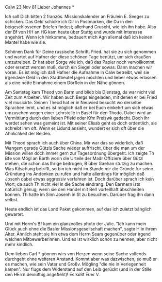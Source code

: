  Calw 23 Nov 81
Lieber Johannes <Hesse>*

Ich soll Dich bitten 2 französ. Missionskalender an Fräulein E. Seeger zu schicken. Das Geld schicke ich Dir in Postmarken, die Du in den beigeschlossenen Briefen findest; allerhand Gruscht, wie ich ihn habe. 
Also der Bf von HH an HG kam heute über Stuttg und wurde mit Interesse angehört. Wenn ich hinkomme, bedauert mich Agn allemal daß ich keinen Mantel habe wie sie.

Schönen Dank für Deine russische Schrift. Fried. hat sie zu sich genommen und wartet auf Hafner der diese schönen Tage benützt, um sich draußen umzutreiben. Er hat aber Sorge wie ich, daß das Papier noch vervollkommt oder ersetzt werden muß, durch ein Siegel oder sowas. Dann machen wir voran. Es ist möglich daß Hafner die Aufnahme in Calw betreibt, weil sie irgendwie Geld in den Stadtbeutel jagen möchten und lieber etwas erlassen als eine nette Einnahme einem Dörflein in der Nähe gönnen.

Am Samstag kam Theod von Barm und blieb bis Dienstag, da war nicht viel Zeit zum Arbeiten. Wir haben auch Bergs eingeladen, mit denen er bei Fried viel musicirte. Seinen Theod hat er in Neuwied besucht wo derselbe Sprachen lernt, und es ist möglich daß er bei Euch einkehrt um sich etwas umzusehen wegen einer Lehrstelle in Basel für den Thodo. Dabei wird an Vermittlung durch den lieben Pfleid oder Kfm Preiswk gedacht. Doch ihr werdet sehen was gemeint ist. Mit seiner Elisab geht es doch ordentlich, sie schreibt ihm oft. Wenn er Lidund ansieht, wundert er sich oft über die Ähnlichkeit der Beiden.

Mit Theod sprach ich auch über China. Mir war das so widerlich, daß Wangem gerade Gützls Sache wieder auffrischt, über die man um der Mission willen doch immer gern zur Tagesordnung übergeht. Ich zeigte Th Bfe von Mögl an Barth worin die Urteile der Madr Offiziere über Gützl stehen, die schon das Ihrige beitrugen, B über Gaehan stutzig zu machen. Was Kitschung betrifft, so bin ich nicht im Stande mir die Gründe für seine Gründung ins Andenken zu rufen und halte allerdings für möglich daß Josenh dabei etwas aggressiv verfahren ist. Doch darüber sprach ich kein Wort, da auch Th nicht viel in die Sache eindrang. Den Barmern ists natürlich genug, wenn sie den Handel mit Berl vorteilhaft abschließen können. Th hatte im Sinn Josenh in St zu besuchen. Darüber frag ihn dann selbst.

Heute endlich ist das Lond Paket gekommen, auf das ich zuletzt bänglich gewartet.

Und mit Herm's Bf kam ein glanzvolles photo der Julie. "Ich kann mein Glück auch ohne die Basler Missionsgesellschaft machen", sagte H in ihrem Alter. Ähnlich steht sie hin etwa dem Herrn Sears gegenüber oder irgend welchen Mitbewerberinnen. Und es ist wirklich schön zu nennen, aber nicht mehr kindlich.

Dem lieben Carl <Weigle>* gönnen wirs von Herzen wenn seine Sache vollends durchgeht ohne weiteren Anstand. Kommt aber was dazwischen, so muß er es machen, wie sein Vater und Großv. Mögling "die nie in Verlegenheit kamen". Nur flugs dem Widerstand auf den Leib gerückt (und in der Stille den HErrn demüthig angefleht)!
 Es küßt Euer V.

